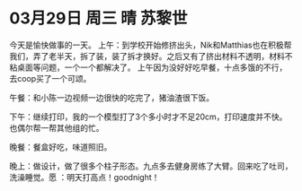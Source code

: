 # 03月29日 周三 晴 苏黎世

今天是愉快做事的一天。上午：到学校开始修挤出头，Nik和Matthias也在积极帮我们，弄了老半天，拆了装，装了拆才换好。之后又有了挤出材料不透明，材料不粘桌面等问题，一个一个都解决了。上午因为没好好吃早餐，十点多饿的不行，去coop买了一个可颂。午餐：和小陈一边视频一边很快的吃完了，猪油渣很下饭。下午：继续打印，我的一个模型打了3个多小时才不足20cm，打印速度并不快。也偶尔帮一帮其他组的忙。晚餐：餐盒好吃，味道照旧。晚上：做设计，做了很多个柱子形态。九点多去健身房练了大臂。回来吃了吐司，洗澡睡觉。愿 ：明天打高点！goodnight！

